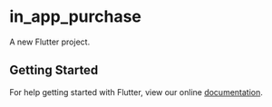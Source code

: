 # in_app_purchase

A new Flutter project.

## Getting Started

For help getting started with Flutter, view our online
[documentation](https://flutter.io/).
